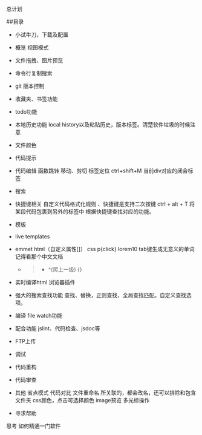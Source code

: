 总计划

##目录
* 小试牛刀，下载及配置
* 概览
    视图模式
* 文件拖拽、图片预览
* 命令行复制搜索
* git 版本控制
* 收藏夹、书签功能
* todo功能
* 本地历史功能 local history以及粘贴历史，版本标签。清楚软件垃圾的时候注意
* 文件颜色
* 代码提示
* 代码编辑
    函数跳转
    移动、剪切
    标签定位 ctrl+shift+M 当前div对应的闭合标签
* 搜索
* 快捷键相关  自定义代码格式化规则  、快捷键是支持二次按键
    ctrl + alt + T 将某段代码包裹到另外的标签中
    根据快捷键查找对应的功能。
* 模板
* live templates
* emmet
    html（自定义属性[]） css
    p{click}
    lorem10 tab键生成无意义的单词
    记得看那个中文文档
    + > * ^(爬上一级) {}
* 实时编译html 浏览器插件
* 强大的搜索查找功能
    查找、替换，正则查找，全局查找匹配。自定义查找选项。
    
* 编译 
    file watch功能 
* 配合功能 
        jslint、代码检查、jsdoc等
* FTP上传     
* 调试     
* 代码重构   
* 代码审查   
* 其他
    省点模式
    代码对比
    文件重命名 所关联的，都会改名，还可以排除和包含文件夹
    css颜色，点击可选择颜色
    image预览
    多光标操作
* 寻求帮助   

思考
如何精通一门软件
